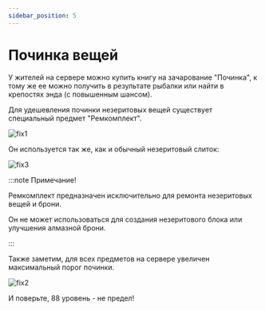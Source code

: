 ```yaml
---
sidebar_position: 5
---
```


# Починка вещей

У жителей на сервере можно купить книгу на зачарование "Починка", к тому же ее можно получить в результате рыбалки или найти в крепостях энда (с повышенным шансом).

Для удешевления починки незеритовых вещей существует специальный предмет "Ремкомплект".

![fix1](/features/fix1.avif)

Он используется так же, как и обычный незеритовый слиток:

![fix3](/features/fix3.avif)

:::note Примечание!

Ремкомплект предназначен исключительно для ремонта незеритовых вещей и брони.

Он не может использоваться для создания незеритового блока или улучшения алмазной брони.

:::

Также заметим, для всех предметов на сервере увеличен максимальный порог починки.

![fix2](/features/fix2.avif)

И поверьте, 88 уровень - не предел!